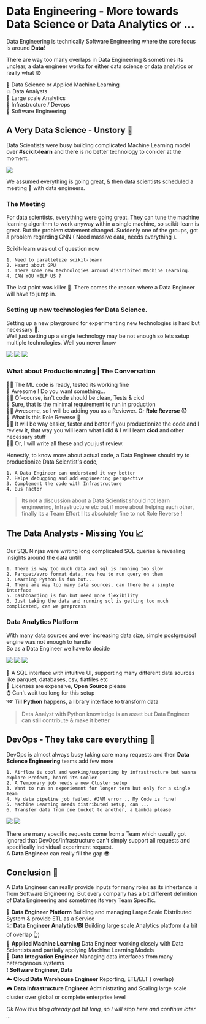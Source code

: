 # Data Engineering - More towards Data Science or Data Analytics or ...

Data Engineering is technically Software Engineering where the core focus is around __Data__! 

There are way too many overlaps in Data Engineering & sometimes its unclear, a data engineer works for either data science
or data analytics or really what :fearful:  

:100: Data Science or Applied Machine Learning  
:boom: Data Analysts  
:dash: Large scale Analytics  
:pray: Infrastructure / Devops  
:speech_balloon: Software Engineering  


## A Very Data Science - Unstory :ghost:

Data Scientists were busy building complicated Machine Learning model over __#scikit-learn__ and there is no better technology to conider at the moment.

![](images/scikit.png)

We assumed everything is going great, & then data scientists scheduled a meeting :calendar: with data engineers.

### The Meeting

For data scientists, everything were going great. They can tune the machine learning algorithm to work anyway within a 
single machine, so scikit-learn is great. But the problem statement changed. Suddenly one of the groups, got a problem
regarding CNN ( Need massive data, needs everything ).  

Scikit-learn was out of question now

	1. Need to parallelize scikit-learn
	2. Heard about GPU
	3. There some new technologies around distribited Machine Learning. 
	4. CAN YOU HELP US ?

The last point was killer :gift_heart:. There comes the reason where a Data Engineer will have to jump in.

### Setting up new technologies for Data Science.

Setting up a new playground for experimenting new technologies is hard but necessary :bell:.  
Well just setting up a single technology may be not enough so lets setup multiple technologies. Well you never know 

![](images/dask.png) ![](images/pytorch.png) ![](images/rapids.png)


### What about Productioninzing | The Conversation

:woman_student: The ML code is ready, tested its working fine  
:running: Awesome ! Do you want something...  
:woman_student: Of-course, isn't code should be clean, Tests & cicd  
:running: Sure, that is the minimal requirement to run in production   
:woman_student: Awesome, so I will be adding you as a Reviewer. Or __Role Reverse__ :smiling_imp:    
:running: What is this Role Reverse :raising_hand:  
:woman_student: It will be way easier, faster and better if you productionize the code and I review it, that way you will learn what I did
& I will learn __cicd__ and other necessary stuff  
:woman_student: Or, I will write all these and you just review.  

Honestly, to know more about actual code, a Data Engineer should try to productionize Data Scientist's code, 

	1. A Data Engineer can understand it way better
	2. Helps debugging and add engineering perspective
	3. Complement the code with Infrastructure
	4. Bus Factor

	
> Its not a discussion about a Data Scientist should not learn engineering, Infrastructure etc but if more about helping each other, finally its a Team Effort ! Its absolutely fine to not Role Reverse !


## The Data Analysts - Missing You :chart_with_upwards_trend:

Our SQL Ninjas were writing long complicated SQL queries & revealing insights around the data untill

	1. There is way too much data and sql is running too slow
	2. Parquet/avro format data, now how to run query on them
	3. Learning Python is fun but...
	4. There are way too many data sources, can there be a single interface
	5. Dashboarding is fun but need more flexibility
	6. Just taking the data and running sql is getting too much complicated, can we preprcess

### Data Analytics Platform

With many data sources and ever increasing data size, simple postgres/sql engine was not enough to handle  
So as a Data Engineer we have to decide  

![](images/prestodb.png) ![](images/metabse.png) ![](images/pyspark.png)

:pushpin: A SQL interface with intuitive UI, supporting many different data sources like parquet, databases, csv, flatfiles etc  
:closed_book: Licenses are expensive, __Open Source__ please  
:watch: Can't wait too long for this setup  
:loop: Till __Python__ happens, a library interface to transform data  

> Data Analyst with Python knowledge is an asset but Data Engineer can still contribute & make it better

## DevOps - They take care everything :cowboy_hat_face:

DevOps is almost always busy taking care many requests and then __Data Science Engineering__ teams add few more

	1. Airflow is cool and working/supporting by infrastructure but wanna explore Prefect, heard its Cooler
	2. A Temporary job needs a new Cluster setup
	3. Want to run an experiement for longer term but only for a single Team
	4. My data pipeline job failed, #JVM error .. My Code is fine!
	5. Machine Learning needs distributed setup, can ...
	6. Transfer data from one bucket to another, a Lambda please

![](images/prefect.jpg) ![](images/airflow.png)

There are many specific requests come from a Team which usually got ignored that DevOps/Infrastructure can't simply support all requests and specifically individual experiment request.  
A __Data Engineer__ can really fill the gap :sunglasses:


## Conclusion :space_invader:
A Data Engineer can really provide inputs for many roles as its inhertence is from Software Engineering. But every company has a bit different definition of Data Engineering and sometimes its very Team Specific.


:station: __Data Engineer Platform__ Building and managing Large Scale Distributed System & provide ETL as a Service  
:chart: __Data Engineer Analytics/BI__ Building large scale Analytics platform ( a bit of overlap :point_up_2:)  
:woman: __Applied Machine Learning__ Data Engineer working closely with Data Scientists and partially applying Machine Learning Models    
:construction_worker: __Data Integration Engineer__ Managing data interfaces from many heterogenous systems  
:exclamation: __Software Engineer, Data__  
:cloud: __Cloud Data Warehouse Engineer__ Reporting, ETL/ELT ( overlap)  
:video_game: __Data Infrastructure Engineer__ Administrating and Scaling large scale cluster over global or complete enterprise level  


_Ok Now this blog already got bit long, so I will stop here and continue later ..._